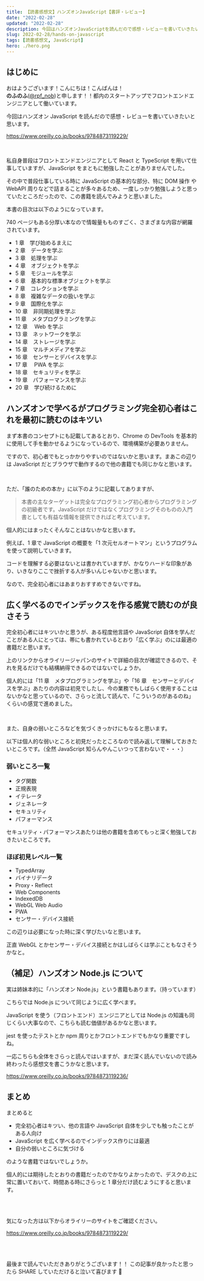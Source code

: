 ```yaml
---
title: 【読書感想文】ハンズオンJavaScript【書評・レビュー】
date: "2022-02-28"
updated: "2022-02-28"
description: 今回はハンズオンJavaScriptを読んだので感想・レビューを書いていきたいと思います。
slug: 2022-02-28/hands-on-javascript
tags: [読書感想文, JavaScript]
hero: ./hero.png
---
```


## はじめに

おはようございます！こんにちは！こんばんは！<br>
**のふのふ**([@rpf_nob](https://twitter.com/rpf_nob))と申します！！都内のスタートアップでフロントエンドエンジニアとして働いています。

今回はハンズオン JavaScript を読んだので感想・レビューを書いていきたいと思います。

https://www.oreilly.co.jp/books/9784873119229/

<br>

私自身普段はフロントエンドエンジニアとして React と TypeScript を用いて仕事していますが、JavaScript をまともに勉強したことがありませんでした。

その中で普段仕事している時に JavaScript の基本的な部分、特に DOM 操作 や WebAPI 周りなどで詰まることが多々あるため、一度しっかり勉強しようと思っていたところだったので、この書籍を読んでみようと思いました。

本書の目次は以下のようになっています。

740 ページもある分厚い本なので情報量もものすごく、さまざまな内容が網羅されています。

- 1 章　学び始めるまえに
- 2 章　データを学ぶ
- 3 章　処理を学ぶ
- 4 章　オブジェクトを学ぶ
- 5 章　モジュールを学ぶ
- 6 章　基本的な標準オブジェクトを学ぶ
- 7 章　コレクションを学ぶ
- 8 章　複雑なデータの扱いを学ぶ
- 9 章　国際化を学ぶ
- 10 章　非同期処理を学ぶ
- 11 章　メタプログラミングを学ぶ
- 12 章　 Web を学ぶ
- 13 章　ネットワークを学ぶ
- 14 章　ストレージを学ぶ
- 15 章　マルチメディアを学ぶ
- 16 章　センサーとデバイスを学ぶ
- 17 章　 PWA を学ぶ
- 18 章　セキュリティを学ぶ
- 19 章　パフォーマンスを学ぶ
- 20 章　学び続けるために

## ハンズオンで学べるがプログラミング完全初心者はこれを最初に読むのはキツい

まず本書のコンセプトにも記載してあるとおり、Chrome の DevTools を基本的に使用して手を動かせるようになっているので、環境構築が必要ありません。

ですので、初心者でもとっかかりやすいのではないかと思います。まあこの辺りは JavaScript だとブラウザで動作するので他の書籍でも同じかなと思います。

<br>

ただ、「誰のための本か」に以下のように記載してありますが、

> 本書の主なターゲットは完全なプログラミング初心者からプログラミングの初級者です。JavaScript だけではなくプログラミングそのものの入門書としても有益な情報を提供できればと考えています。

個人的にはまったくそんなことはないかなと思います。

例えば、1 章で JavaScript の概要を「1 次元セルオートマン」というプログラムを使って説明していきます。

コードを理解する必要はないとは書かれていますが、かなりハードな印象があり、いきなりここで挫折する人が多いんじゃないかと思います。

なので、完全初心者にはあまりおすすめできないですね。

## 広く学べるのでインデックスを作る感覚で読むのが良さそう

完全初心者にはキツいかと思うが、ある程度他言語や JavaScript 自体を学んだことがある人にとっては、帯にも書かれているとおり「広く学ぶ」のには最適の書籍だと思います。

上のリンクからオライリージャパンのサイトで詳細の目次が確認できるので、それを見るだけでも結構納得できるのではないでしょうか。

個人的には「11 章　メタプログラミングを学ぶ」や「16 章　センサーとデバイスを学ぶ」あたりの内容は初見でしたし、今の業務でもしばらく使用することはないかなと思っているので、さらっと流して読んで、「こういうのがあるのね」くらいの感覚で進めました。

<br>

また、自身の弱いところなどを気づくきっかけにもなると思います。

以下は個人的な弱いところと初見だったところなので読み返して理解しておきたいところです。（全然 JavaScript 知らんやんこいつって言わないで・・・）

### 弱いところ一覧

- タグ関数
- 正規表現
- イテレータ
- ジェネレータ
- セキュリティ
- パフォーマンス

セキュリティ・パフォーマンスあたりは他の書籍を含めてもっと深く勉強しておきたいところです。

### ほぼ初見レベル一覧

- TypedArray
- バイナリデータ
- Proxy・Reflect
- Web Components
- IndexedDB
- WebGL Web Audio
- PWA
- センサー・デバイス接続

この辺りは必要になった時に深く学びたいなと思います。

正直 WebGL とかセンサー・デバイス接続とかはしばらくは学ぶこともなさそうかなと。

## （補足）ハンズオン Node.js について

実は姉妹本的に「ハンズオン Node.js」という書籍もあります。（持っています）

こちらでは Node.js について同じように広く学べます。

JavaScript を使う（フロントエンド）エンジニアとしては Node.js の知識も同じくらい大事なので、こちらも読む価値があるかなと思います。

jest を使ったテストとか npm 周りとかフロントエンドでもかなり重要ですしね。

一応こちらも全体をさらっと読んではいますが、まだ深く読んでいないので読み終わったら感想文を書こうかなと思います。

https://www.oreilly.co.jp/books/9784873119236/

## まとめ

まとめると

- 完全初心者はキツい、他の言語や JavaScript 自体を少しでも触ったことがある人向け
- JavaScript を広く学べるのでインデックス作りには最適
- 自分の弱いところに気づける

のような書籍ではないでしょうか。

個人的には期待したとおりの書籍だったのでかなりよかったので、デスクの上に常に置いておいて、時間ある時にさらっと 1 章分だけ読むようにすると思います。

<br>
<br>

気になった方は以下からオライリーのサイトをご確認ください。

https://www.oreilly.co.jp/books/9784873119229/

<br>
<br>

最後まで読んでいただきありがとうございます！！
この記事が良かったと思ったら SHARE していただけると泣いて喜びます 🤣
